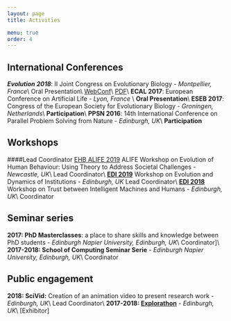 ```yaml
---
layout: page
title: Activities

menu: true
order: 4
---
```


## International Conferences
***Evolution 2018***: II Joint Congress on Evolutionary Biology - *Montpellier, France*\\
Oral Presentation\\
[WebConf](https://programme.europa-organisation.com/slides/programme_jointCongressEvolBiology-2018/webconf/1051_21082018_1420_joffrecd_Cedric_Perret_2178/index.html)\\
[PDF](https://programme.europa-organisation.com/slides/programme_jointCongressEvolBiology-2018/slides/1051_21082018_1420_joffrecd_Cedric_Perret_2178/1051_21082018_1420_joffrecd_Cedric_Perret_926_wmk.pdf)\\
**ECAL 2017**: European Conference on Artificial Life - *Lyon, France* \\
**Oral Presentation**\\
**ESEB 2017**: Congress of the European Society for Evolutionary Biology - *Groningen, Netherlands*\\
**Participation**\\
**PPSN 2016**: 14th International Conference on Parallel Problem Solving from Nature - *Edinburgh, UK*\\
**Participation**

## Workshops
####Lead Coordinator
[EHB ALIFE 2019](https://ehbalife.github.io) ALIFE Workshop on Evolution of Human Behaviour: Using Theory to Address Societal Challenges - *Newcastle, UK*\\
Lead Coordinator\\
**[EDI 2019](https://edi2019.github.io)** Workshop on Evolution and Dynamics of Institutions - *Edinburgh, UK*
Lead Coordinator\\
**[EDI 2018](https://tim2018.wordpress.com/)** Workshop on Trust between Intelligent Machines and Humans - *Edinburgh, UK*\\
Coordinator

## Seminar series
**2017: PhD Masterclasses**: a place to share skills and knowledge between PhD students - *Edinburgh Napier University, Edinburgh, UK*\\
Coordinator]\\
**2017-2018: School of Computing Seminar Serie** - *Edinburgh Napier University, Edinburgh, UK*\\
Coordinator

## Public engagement
**2018: SciVid:** Creation of an animation video to present research work - *Edinburgh, UK*\\
Lead Coordinator\\
**2017-2018: [Explorathon](http://www.explorathon.co.uk/edinburgh/)** - *Edinburgh, UK*\\
[Exhibitor]




